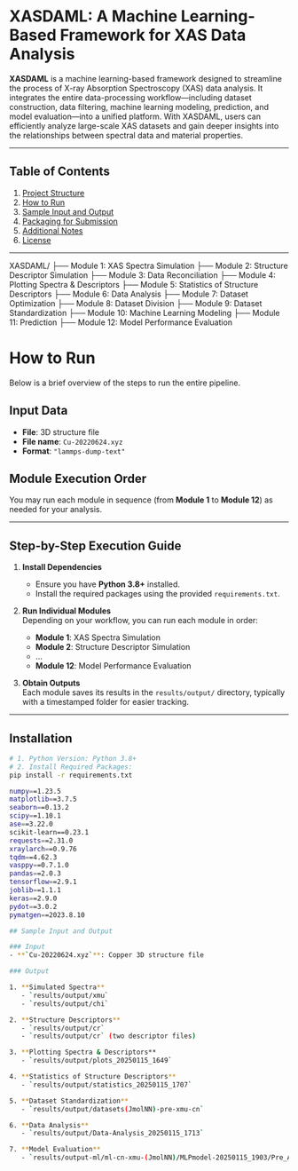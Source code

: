 # XASDAML: A Machine Learning-Based Framework for XAS Data Analysis

**XASDAML** is a machine learning-based framework designed to streamline the process of X-ray Absorption Spectroscopy (XAS) data analysis. It integrates the entire data-processing workflow—including dataset construction, data filtering, machine learning modeling, prediction, and model evaluation—into a unified platform. With XASDAML, users can efficiently analyze large-scale XAS datasets and gain deeper insights into the relationships between spectral data and material properties.

---

## Table of Contents
1. [Project Structure](#project-structure)
2. [How to Run](#how-to-run)
3. [Sample Input and Output](#sample-input-and-output)
4. [Packaging for Submission](#packaging-for-submission)
5. [Additional Notes](#additional-notes)
6. [License](#license)

---

XASDAML/
├── Module 1: XAS Spectra Simulation
├── Module 2: Structure Descriptor Simulation
├── Module 3: Data Reconciliation
├── Module 4: Plotting Spectra & Descriptors
├── Module 5: Statistics of Structure Descriptors
├── Module 6: Data Analysis
├── Module 7: Dataset Optimization
├── Module 8: Dataset Division
├── Module 9: Dataset Standardization
├── Module 10: Machine Learning Modeling
├── Module 11: Prediction
├── Module 12: Model Performance Evaluation

# How to Run

Below is a brief overview of the steps to run the entire pipeline.

## Input Data
- **File**:  3D structure file  
- **File name**: `Cu-20220624.xyz`  
- **Format**: `"lammps-dump-text"`

## Module Execution Order
You may run each module in sequence (from **Module 1** to **Module 12**) as needed for your analysis.

---

## Step-by-Step Execution Guide

1. **Install Dependencies**  
   - Ensure you have **Python 3.8+** installed.  
   - Install the required packages using the provided `requirements.txt`.

2. **Run Individual Modules**  
   Depending on your workflow, you can run each module in order:
   - **Module 1**: XAS Spectra Simulation  
   - **Module 2**: Structure Descriptor Simulation  
   - …  
   - **Module 12**: Model Performance Evaluation  

3. **Obtain Outputs**  
   Each module saves its results in the `results/output/` directory, typically with a timestamped folder for easier tracking.

---

## Installation

```bash
# 1. Python Version: Python 3.8+
# 2. Install Required Packages:
pip install -r requirements.txt

numpy==1.23.5
matplotlib==3.7.5
seaborn==0.13.2
scipy==1.10.1
ase==3.22.0
scikit-learn==0.23.1
requests==2.31.0
xraylarch==0.9.76
tqdm==4.62.3
vasppy==0.7.1.0
pandas==2.0.3
tensorflow==2.9.1
joblib==1.1.1
keras==2.9.0
pydot==3.0.2
pymatgen==2023.8.10

## Sample Input and Output

### Input
- **`Cu-20220624.xyz`**: Copper 3D structure file

### Output

1. **Simulated Spectra**  
   - `results/output/xmu`  
   - `results/output/chi`

2. **Structure Descriptors**  
   - `results/output/cr`  
   - `results/output/cr` (two descriptor files)

3. **Plotting Spectra & Descriptors**  
   - `results/output/plots_20250115_1649`

4. **Statistics of Structure Descriptors**  
   - `results/output/statistics_20250115_1707`

5. **Dataset Standardization**  
   - `results/output/datasets(JmolNN)-pre-xmu-cn`

6. **Data Analysis**  
   - `results/output/Data-Analysis_20250115_1713`

7. **Model Evaluation**  
   - `results/output-ml/ml-cn-xmu-(JmolNN)/MLPmodel-20250115_1903/Pre_Analysis`



